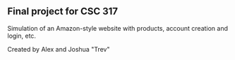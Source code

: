 ## Final project for CSC 317

Simulation of an Amazon-style website with products, account creation and login, etc.

Created by Alex and Joshua "Trev"
